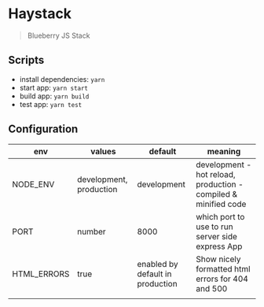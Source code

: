 # Haystack

> Blueberry JS Stack

## Scripts

- install dependencies: `yarn`
- start app: `yarn start`
- build app: `yarn build`
- test app: `yarn test`

## Configuration

| env | values | default | meaning |
|-----|--------|---------|---------|
| NODE_ENV | development, production | development  | development - hot reload, production - compiled & minified code |
| PORT | number | 8000 | which port to use to run server side express App |
| HTML_ERRORS | true | enabled by default in production | Show nicely formatted html errors for 404 and 500 |
| | | | |
